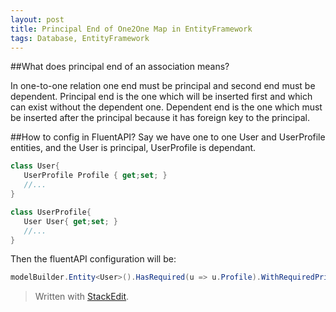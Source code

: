 ```yaml
---
layout: post
title: Principal End of One2One Map in EntityFramework
tags: Database, EntityFramework
---
```



##What does principal end of an association means?

In one-to-one relation one end must be principal and second end must be dependent. Principal end is the one which will be inserted first and which can exist without the dependent one. Dependent end is the one which must be inserted after the principal because it has foreign key to the principal.

##How to config in FluentAPI?
Say we have one to one User and UserProfile entities, and the User is principal, UserProfile is dependant.

```C#
class User{
   UserProfile Profile { get;set; }
   //...
}

class UserProfile{
   User User{ get;set; }
   //...
}
```

Then the fluentAPI configuration will be:

```C#
modelBuilder.Entity<User>().HasRequired(u => u.Profile).WithRequiredPrincipal(p => p.User);
```

> Written with [StackEdit](https://stackedit.io/).
